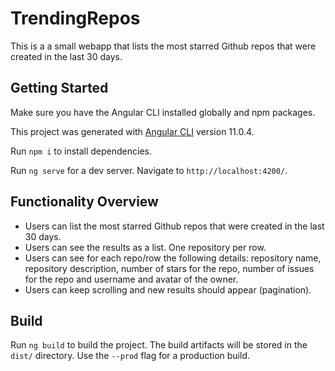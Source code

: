 # TrendingRepos
This is a a small webapp that lists the most starred Github repos that were created in the last 30 days. 

## Getting Started
Make sure you have the Angular CLI installed globally and npm packages.

This project was generated with [Angular CLI](https://github.com/angular/angular-cli) version 11.0.4.

Run `npm i` to install dependencies.

Run `ng serve` for a dev server. Navigate to `http://localhost:4200/`.

## Functionality Overview
- Users can list the most starred Github repos that were created in the last 30 days.
- Users can see the results as a list. One repository per row.
- Users can see for each repo/row the following details: repository name, repository description, number of stars for the repo, number of issues for the repo and username and avatar of the owner.
- Users can keep scrolling and new results should appear (pagination).


## Build

Run `ng build` to build the project. The build artifacts will be stored in the `dist/` directory. Use the `--prod` flag for a production build.

